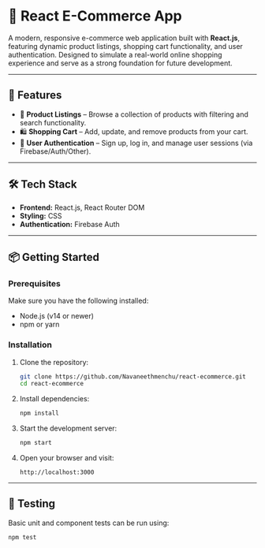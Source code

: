 # 🛒 React E-Commerce App

A modern, responsive e-commerce web application built with **React.js**, featuring dynamic product listings, shopping cart functionality, and user authentication. Designed to simulate a real-world online shopping experience and serve as a strong foundation for future development.

---

## 🚀 Features

- 🧾 **Product Listings** – Browse a collection of products with filtering and search functionality.
- 🛍️ **Shopping Cart** – Add, update, and remove products from your cart.
- 🔐 **User Authentication** – Sign up, log in, and manage user sessions (via Firebase/Auth/Other).

---

## 🛠️ Tech Stack

- **Frontend:** React.js, React Router DOM
- **Styling:** CSS
- **Authentication:** Firebase Auth

---

## 📦 Getting Started

### Prerequisites

Make sure you have the following installed:

- Node.js (v14 or newer)
- npm or yarn

### Installation

1. Clone the repository:
    ```bash
    git clone https://github.com/Navaneethmenchu/react-ecommerce.git
    cd react-ecommerce
    ```

2. Install dependencies:
    ```bash
    npm install
    ```

3. Start the development server:
    ```bash
    npm start
    ```

4. Open your browser and visit:
    ```
    http://localhost:3000
    ```

---

## 🧪 Testing

Basic unit and component tests can be run using:

```bash
npm test
